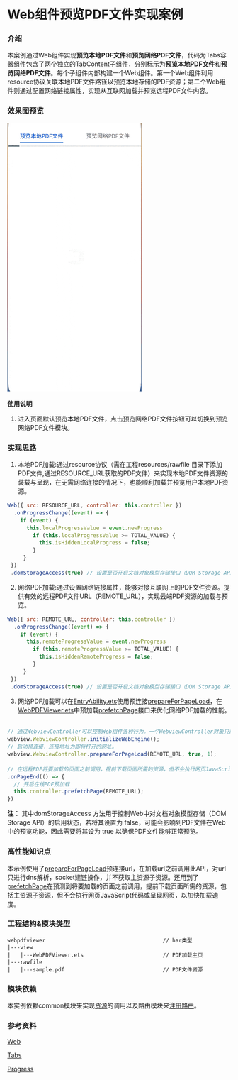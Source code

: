# Web组件预览PDF文件实现案例

### 介绍

本案例通过Web组件实现**预览本地PDF文件**和**预览网络PDF文件**，代码为Tabs容器组件包含了两个独立的TabContent子组件，分别标示为**预览本地PDF文件**和**预览网络PDF文件**。每个子组件内部构建一个Web组件。第一个Web组件利用resource协议关联本地PDF文件路径以预览本地存储的PDF资源；第二个Web组件则通过配置网络链接属性，实现从互联网加载并预览远程PDF文件内容。

### 效果图预览

![](../../product/entry/src/main/resources/base/media/web_pdf_viewer.gif)

**使用说明**

1. 进入页面默认预览本地PDF文件，点击预览网络PDF文件按钮可以切换到预览网络PDF文件模块。

### 实现思路

1. 本地PDF加载:通过resource协议（需在工程resources/rawfile 目录下添加PDF文件,通过RESOURCE_URL获取的PDF文件）来实现本地PDF文件资源的装载与呈现，在无需网络连接的情况下，也能顺利加载并预览用户本地PDF资源。
```javascript
Web({ src: RESOURCE_URL, controller: this.controller })
  .onProgressChange((event) => {
    if (event) {
      this.localProgressValue = event.newProgress
        if (this.localProgressValue >= TOTAL_VALUE) {
          this.isHiddenLocalProgress = false;
        }
     }
 })
 .domStorageAccess(true) // 设置是否开启文档对象模型存储接口（DOM Storage API）权限，默认未开启。
```
2. 网络PDF加载:通过设置网络链接属性，能够对接互联网上的PDF文件资源。提供有效的远程PDF文件URL（REMOTE_URL），实现云端PDF资源的加载与预览。
```javascript
Web({ src: REMOTE_URL, controller: this.controller })
  .onProgressChange((event) => {
    if (event) {
      this.remoteProgressValue = event.newProgress
        if (this.remoteProgressValue >= TOTAL_VALUE) {
          this.isHiddenRemoteProgress = false;
        }
     }
 })
 .domStorageAccess(true) // 设置是否开启文档对象模型存储接口（DOM Storage API）权限，默认未开启。
```
3. 网络PDF加载可以在[EntryAbility.ets](../../product/entry/src/main/ets/entryability/EntryAbility.ets)使用预连接[prepareForPageLoad](https://developer.huawei.com/consumer/cn/doc/harmonyos-references-V4/js-apis-webview-0000001813416660-V4#ZH-CN_TOPIC_0000001813416660__prepareforpageload10)，在[WebPDFViewer.ets](src/main/ets/view/WebPDFViewer.ets)中预加载[prefetchPage](https://developer.huawei.com/consumer/cn/doc/harmonyos-references-V4/js-apis-webview-0000001813416660-V4#ZH-CN_TOPIC_0000001813416660__prefetchpage10)接口来优化网络PDF加载的性能。
```javascript

// 通过WebviewController可以控制Web组件各种行为。一个WebviewController对象只能控制一个Web组件，且必须在Web组件和WebviewController绑定后，才能调用WebviewController上的方法（静态方法除外）。
webview.WebviewController.initializeWebEngine();
// 启动预连接，连接地址为即将打开的网址。
webview.WebviewController.prepareForPageLoad(REMOTE_URL, true, 1);

// 在远程PDF将要加载的页面之前调用，提前下载页面所需的资源，但不会执行网页JavaScript代码或呈现网页，以加快加载速度。
.onPageEnd(() => { 
  // 开启在线PDF预加载
  this.controller.prefetchPage(REMOTE_URL);
})
```
**注：** 其中domStorageAccess 方法用于控制Web中对文档对象模型存储（DOM Storage API）的启用状态，若将其设置为 false，可能会影响到PDF文件在Web中的预览功能，因此需要将其设为 true 以确保PDF文件能够正常预览。

### 高性能知识点

本示例使用了[prepareForPageLoad](https://developer.huawei.com/consumer/cn/doc/harmonyos-references-V4/js-apis-webview-0000001813416660-V4#ZH-CN_TOPIC_0000001813416660__prepareforpageload10)预连接url，在加载url之前调用此API，对url只进行dns解析，socket建链操作，并不获取主资源子资源。还用到了[prefetchPage](https://developer.huawei.com/consumer/cn/doc/harmonyos-references-V4/js-apis-webview-0000001813416660-V4#ZH-CN_TOPIC_0000001813416660__prefetchpage10)在预测到将要加载的页面之前调用，提前下载页面所需的资源，包括主资源子资源，但不会执行网页JavaScript代码或呈现网页，以加快加载速度。

### 工程结构&模块类型

```
webpdfviewer                                     // har类型
|---view
|   |---WebPDFViewer.ets                         // PDF加载主页 
|---rawfile
|   |---sample.pdf                               // PDF文件资源
```

### 模块依赖

本实例依赖common模块来实现[资源](../../common/utils/src/main/resources/base/element)的调用以及路由模块来[注册路由](../routermodule/src/main/ets/router/DynamicsRouter.ets)。

### 参考资料

[Web](https://developer.huawei.com/consumer/cn/doc/harmonyos-references/ts-basic-components-web-0000001860247877)

[Tabs](https://developer.huawei.com/consumer/cn/doc/harmonyos-references/ts-container-tabs-0000001815927636)

[Progress](https://developer.huawei.com/consumer/cn/doc/harmonyos-references/ts-basic-components-progress-0000001862687613)



